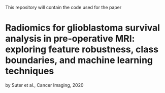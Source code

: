 This repository will contain the code used for the paper 
# Radiomics for glioblastoma survival analysis in pre-operative MRI: exploring feature robustness, class boundaries, and machine learning techniques
by Suter et al., Cancer Imaging, 2020
